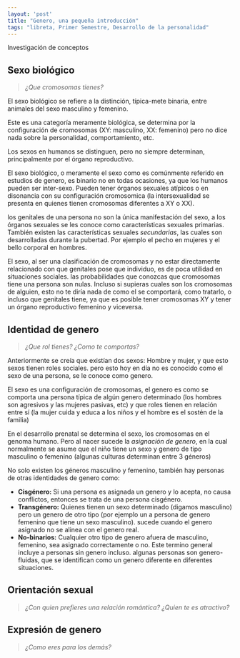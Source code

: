 ```yaml
---
layout: 'post'
title: "Genero, una pequeña introducción"
tags: "libreta, Primer Semestre, Desarrollo de la personalidad"
---
```


Investigación de conceptos
## Sexo biológico

> *¿Que cromosomas tienes?*

El sexo biológico se refiere a la distinción, típica-mete binaria, entre animales del sexo masculino y femenino.

Este es una categoría meramente biológica, se determina por la configuración de cromosomas (XY: masculino, XX: femenino) pero no dice nada sobre la personalidad, comportamiento, etc.

Los sexos en humanos se distinguen, pero no siempre determinan, principalmente por el órgano reproductivo.

El sexo biológico, o meramente el sexo como es comúnmente referido en estudios de genero, es binario no en todas ocasiones, ya que los humanos pueden ser inter-sexo. Pueden tener órganos sexuales atípicos o en disonancia con su configuración cromosomica (la intersexualidad se presenta en quienes tienen cromosomas diferentes a XY o XX).

los genitales de una persona no son la única manifestación del sexo, a los órganos sexuales se les conoce como características sexuales primarias. También existen las características sexuales *secundarias*, las cuales son desarrolladas durante la pubertad. Por ejemplo el pecho en mujeres y el bello corporal en hombres.

El sexo, al ser una clasificación de cromosomas y no estar directamente relacionado con que genitales pose que individuo, es de poca utilidad en situaciones sociales. las probabilidades que conozcas que cromosomas tiene una persona son nulas. Incluso si supieras cuales son los cromosomas de alguien, esto no te diría nada de como el se comportará, como tratarlo, o incluso que genitales tiene, ya que es posible tener cromosomas XY y tener un órgano reproductivo femenino y viceversa.

## Identidad de genero

> *¿Que rol tienes? ¿Como te comportas?*

Anteriormente se creía que existían dos sexos: Hombre y mujer, y que esto sexos tienen roles sociales. pero esto hoy en día no es conocido como el sexo de una persona, se le conoce como genero.

El sexo es una configuración de cromosomas, el genero es como se comporta una persona típica de algún genero determinado (los hombres son agresivos y las mujeres pasivas, etc) y que roles tienen en relación entre sí (la mujer cuida y educa a los niños y el hombre es el sostén de la familia)

En el desarrollo prenatal se determina el sexo, los cromosomas en el genoma humano. Pero al nacer sucede la *asignación de genero*, en la cual normalmente se asume que el niño tiene un sexo y genero de tipo masculino o femenino (algunas culturas determinan entre 3 géneros)

No solo existen los géneros masculino y femenino, también hay personas de otras identidades de genero como:

+ **Cisgénero:** Si una persona es asignada un genero y lo acepta, no causa conflictos, entonces se trata de una persona cisgénero.
+ **Transgénero:** Quienes tienen un sexo determinado (digamos masculino) pero un genero de otro tipo (por ejemplo un a persona de genero femenino que tiene un sexo masculino). sucede cuando el genero asignado no se alinea con el genero real.
+ **No-binarios:** Cualquier otro tipo de genero afuera de masculino, femenino, sea asignado correctamente o no. Este termino general incluye a personas sin genero incluso. algunas personas son genero-fluidas, que se identifican como un genero diferente en diferentes situaciones.

## Orientación sexual

> *¿Con quien prefieres una relación romántica? ¿Quien te es atractivo?*


## Expresión de genero

> *¿Como eres para los demás?*

